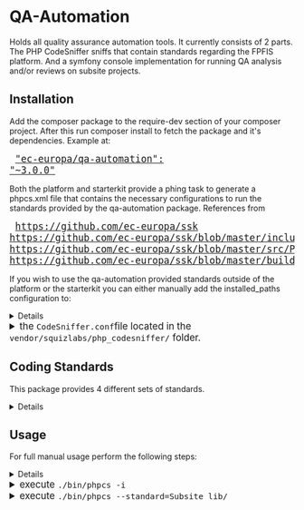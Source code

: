 # QA-Automation
Holds all quality assurance automation tools. It currently consists of 2
parts. The PHP CodeSniffer sniffs that contain standards regarding the
FPFIS platform. And a symfony console implementation for running QA
analysis and/or reviews on subsite projects.

## Installation
Add the composer package to the require-dev section of your composer project.
After this run composer install to fetch the package and it's dependencies.
Example at:

<big><pre>
["ec-europa/qa-automation": "~3.0.0"](https://github.com/ec-europa/ssk/blob/master/includes/composer/composer.json#L22)
</pre></big>

Both the platform and starterkit provide a phing task to generate a phpcs.xml
file that contains the necessary configurations to run the standards provided
by the qa-automation package. References from 

<big><pre>
https://github.com/ec-europa/ssk
https://github.com/ec-europa/ssk/blob/master/includes/build/build.test.xml#L78-L110
https://github.com/ec-europa/ssk/blob/master/src/Phing/PhpCodeSnifferConfigurationTask.php#L109-L129
https://github.com/ec-europa/ssk/blob/master/build.properties.dist#L269-L311)
</pre></big>

If you wish to use the qa-automation provided standards outside of the platform
or the starterkit you can either manually add the installed_paths configuration to:

<big><details>
   <summary>the <code>phpcs.xml</code> file located in the <code>root/</code> folder of your project.</summary>
    <p>

```xml
<?xml version="1.0" encoding="UTF-8"?>
<ruleset name="NextEuropa_default">
  <config name="installed_paths" value="../../ec-europa/qa-automation/phpcs/SubStandards" />
  <rule ref="Subsite"/>
</ruleset>
```
</p></details>
<details>
    <summary>the <code>CodeSniffer.conf</code>file located in the <code>vendor/squizlabs/php_codesniffer/</code> folder.</summary>
    <p>

```php
<?php
 $phpCodeSnifferConfig = array (
  'default_standard' => '/var/www/html/phpcs.xml',
  'installed_paths' => '../../ec-europa/qa-automation/phpcs/SubStandards'
  'ignore_warnings_on_exit' => '0',
);
```
</p></details></big>


## Coding Standards
This package provides 4 different sets of standards.

<big><details>
    <summary>Two internal and two external:</summary>

|Type|Provided by package|Location in package|Provided Standards|
|:---|:---|:---|:---|
|Main|[ec-europa/qa-automation](https://github.com/ec-europa/qa-automation)|[/phpcs/Standards/*](https://github.com/ec-europa/qa-automation/tree/release/3.0/phpcs/Standards)|DrupalSecure and QualityAssurance|
|Sub|[ec-europa/qa-automation](https://github.com/ec-europa/qa-automation)|[/phpcs/SubStandards/*](https://github.com/ec-europa/qa-automation/tree/release/3.0/phpcs/SubStandards)|Platform, Subsite and QA|
|Main|[drupal/coder](https://github.com/klausi/coder)|[/coder_sniffer/*](https://github.com/klausi/coder/tree/master/coder_sniffer)|Drupal and DrupalPractice|
|Main|[squizlabs/php_codesniffer](https://github.com/squizlabs/PHP_CodeSniffer)|[/src/Standards/*](https://github.com/squizlabs/PHP_CodeSniffer/tree/master/src/Standards)|PHPCS, Zend, PSR2, PSR1, MySource, PEAR and Squiz|

* Each set is either a main or sub standard:
  * Main standards contain actual sniffs and possibly ruleset.
  * Sub standards are compilations of main standards and only contain a ruleset.
</details></big>


## Usage

For full manual usage perform the following steps:

<big><details>
    <summary>add the installed_paths to <code>CodeSniffer.conf</code></summary>
    <p>

```php
<?php
// Put paths into array for readability.
// Using relative paths in regard to the location of this file:
// vendor/squizlabs/php_codesniffer/CodeSniffer.conf
$installedPaths = array(
   '../../drupal/coder/coder_sniffer',
   '../../ec-europa/qa-automation/phpcs/Standards',
   '../../ec-europa/qa-automation/phpcs/SubStandards',
 );
// Add the paths comma seperated to the installed_paths setting.
$phpCodeSnifferConfig = array(
  'installed_paths' => implode(',', $installedPaths),
);
```
</p></details>
<details>
    <summary>execute <code>./bin/phpcs -i</code></summary>
    <p>

```bash
The installed coding standards are PHPCS, Zend, PSR2, PSR1, MySource, PEAR, Squiz,
DrupalPractice, Drupal, QualityAssurance, DrupalSecure, QA, Platform and Subsite
```
</p></details>
<details>
    <summary>execute <code>./bin/phpcs --standard=Subsite lib/</code></summary>
    <p>

```bash
FILE: /var/www/html/lib/modules/example_module/example_module.info
----------------------------------------------------------------------
FOUND 2 ERRORS AFFECTING 1 LINE
----------------------------------------------------------------------
 1 | ERROR | "php" property is missing in the info file
 1 | ERROR | "multisite_version" property is missing in the info file
----------------------------------------------------------------------
Time: 206ms; Memory: 10Mb
```
</p></details></big>
